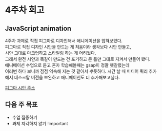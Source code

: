 # 4주차 회고

## JavaScript animation

4주차 과제로 직접 피그마로 디자인해서 애니메이션을 입혀보았다.  
피그마로 직접 디자인 시안을 만드는 게 처음이라 생각보다 시안 만들고,  
시안 그대로 마크업하고 스타일링 하는 게 어려웠다.  
그래서 완전 시안과 똑같이 만드는 건 포기하고 큰 틀만 그대로 지켜서 만들어 봤다.  
애니메이션 수업으로 듣고 혼자 학습해볼때는 gsap이 정말 헷갈렸는데  
여러번 하다 보니까 점점 익숙해 지는 것 같아서 뿌듯하다.
시간 날 때 미디어 쿼리 추가해서 데스크탑 버전을 보완하고 애니메이션도 더 추가해보고싶다.

[피그마 시안 주소](https://www.figma.com/design/jOrMisGXHJITMABXhu4u7S/%EB%B0%B0%EA%B2%BD%ED%99%94%EB%A9%B4-%EB%8B%A4%EC%9A%B4%EB%A1%9C%EB%93%9C-%EB%B0%B0%EB%84%88?node-id=0-1&p=f&m=dev)

## 다음 주 목표

- 수업 집중하기
- 과제 지각하지 않기 !important
